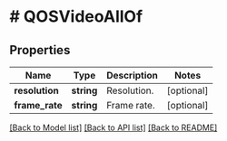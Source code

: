 # # QOSVideoAllOf

## Properties

Name | Type | Description | Notes
------------ | ------------- | ------------- | -------------
**resolution** | **string** | Resolution. | [optional] 
**frame_rate** | **string** | Frame rate. | [optional] 

[[Back to Model list]](../../README.md#documentation-for-models) [[Back to API list]](../../README.md#documentation-for-api-endpoints) [[Back to README]](../../README.md)


